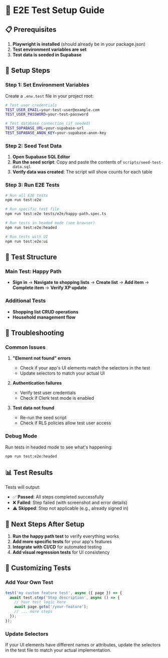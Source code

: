 # 🧪 E2E Test Setup Guide

## 📋 **Prerequisites**

1. **Playwright is installed** (should already be in your package.json)
2. **Test environment variables are set**
3. **Test data is seeded in Supabase**

## 🚀 **Setup Steps**

### **Step 1: Set Environment Variables**

Create a `.env.test` file in your project root:

```bash
# Test user credentials
TEST_USER_EMAIL=your-test-user@example.com
TEST_USER_PASSWORD=your-test-password

# Test database connection (if needed)
TEST_SUPABASE_URL=your-supabase-url
TEST_SUPABASE_ANON_KEY=your-supabase-anon-key
```

### **Step 2: Seed Test Data**

1. **Open Supabase SQL Editor**
2. **Run the seed script**: Copy and paste the contents of `scripts/seed-test-data.sql`
3. **Verify data was created**: The script will show counts for each table

### **Step 3: Run E2E Tests**

```bash
# Run all E2E tests
npm run test:e2e

# Run specific test file
npm run test:e2e tests/e2e/happy-path.spec.ts

# Run tests in headed mode (see browser)
npm run test:e2e:headed

# Run tests with UI
npm run test:e2e:ui
```

## 🧪 **Test Structure**

### **Main Test: Happy Path**
- **Sign in** → **Navigate to shopping lists** → **Create list** → **Add item** → **Complete item** → **Verify XP update**

### **Additional Tests**
- **Shopping list CRUD operations**
- **Household management flow**

## 🔧 **Troubleshooting**

### **Common Issues**

1. **"Element not found" errors**
   - Check if your app's UI elements match the selectors in the test
   - Update selectors to match your actual UI

2. **Authentication failures**
   - Verify test user credentials
   - Check if Clerk test mode is enabled

3. **Test data not found**
   - Re-run the seed script
   - Check if RLS policies allow test user access

### **Debug Mode**

Run tests in headed mode to see what's happening:

```bash
npm run test:e2e:headed
```

## 📊 **Test Results**

Tests will output:
- ✅ **Passed**: All steps completed successfully
- ❌ **Failed**: Step failed (with screenshot and error details)
- ⚠️ **Skipped**: Step not applicable (e.g., already signed in)

## 🎯 **Next Steps After Setup**

1. **Run the happy path test** to verify everything works
2. **Add more specific tests** for your app's features
3. **Integrate with CI/CD** for automated testing
4. **Add visual regression tests** for UI consistency

## 📝 **Customizing Tests**

### **Add Your Own Test**

```typescript
test('my custom feature test', async ({ page }) => {
  await test.step('Step description', async () => {
    // Your test logic here
    await page.goto('/your-feature');
    // ... more steps
  });
});
```

### **Update Selectors**

If your UI elements have different names or attributes, update the selectors in the test file to match your actual implementation.
